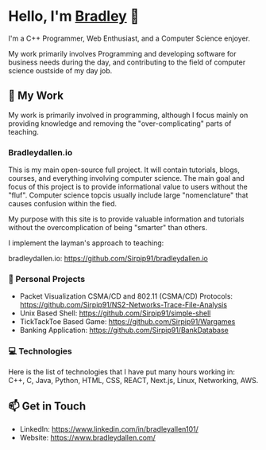# Hello, I'm [Bradley](https://github.com/Sirpip91) 👋

I'm a C++ Programmer, Web Enthusiast, and a Computer Science enjoyer.

My work primarily involves Programming and developing software for business needs during the day, and contributing to the field of computer science oustside of my day job.

## 🚀 My Work 
My work is primarily involved in programming, although I focus mainly on providing knowledge and removing the "over-complicating" parts of teaching.

### Bradleydallen.io
This is my main open-source full project. It will contain tutorials, blogs, courses, and everything involving computer science. The main goal and focus of this project is to provide informational value to users without the "fluf". Computer science topcis usually include large "nomenclature" that causes confusion within the fied. <br>

My purpose with this site is to provide valuable information and tutorials without the overcomplication of being "smarter" than others.

I implement the layman's approach to teaching:
<br>

bradleydallen.io: https://github.com/Sirpip91/bradleydallen.io 

### 🚀 Personal Projects 

- Packet Visualization CSMA/CD and 802.11 (CSMA/CD) Protocols: https://github.com/Sirpip91/NS2-Networks-Trace-File-Analysis
- Unix Based Shell: https://github.com/Sirpip91/simple-shell
- TickTackToe Based Game: https://github.com/Sirpip91/Wargames
- Banking Application: https://github.com/Sirpip91/BankDatabase

### 💻 Technologies
Here is the list of technologies that I have put many hours working in:<br>
C++, C, Java, Python, HTML, CSS, REACT, Next.js, Linux, Networking, AWS.

## 📫 Get in Touch 

- LinkedIn: https://www.linkedin.com/in/bradleyallen101/
- Website: https://www.bradleydallen.com/

